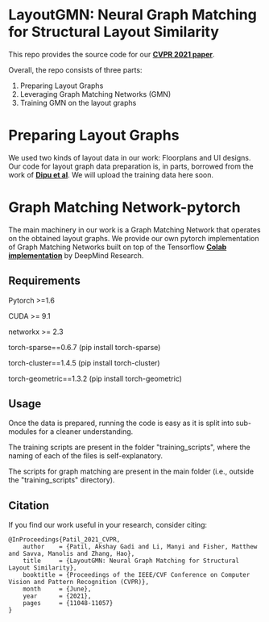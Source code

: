 # LayoutGMN: Neural Graph Matching for Structural Layout Similarity
This repo provides the source code for our **[CVPR 2021 paper](https://openaccess.thecvf.com/content/CVPR2021/papers/Patil_LayoutGMN_Neural_Graph_Matching_for_Structural_Layout_Similarity_CVPR_2021_paper.pdf)**.

Overall, the repo consists of three parts:

1) Preparing Layout Graphs
2) Leveraging Graph Matching Networks (GMN)
3) Training GMN on the layout graphs

# Preparing Layout Graphs
We used two kinds of layout data in our work: Floorplans and UI designs.
Our code for layout graph data preparation is, in parts, borrowed from the work of **[Dipu et al](https://github.com/dips4717/gcn-cnn)**. We will upload the training data here soon. 

# Graph Matching Network-pytorch
The main machinery in our work is a Graph Matching Network that operates on the obtained layout graphs. 
We provide our own pytorch implementation of Graph Matching Networks built on top of the Tensorflow **[Colab implementation](https://colab.research.google.com/github/deepmind/deepmind_research/blob/master/graph_matching_networks/graph_matching_networks.ipynb)** by DeepMind Research.

## Requirements
Pytorch >=1.6

CUDA >= 9.1 

networkx >= 2.3

torch-sparse==0.6.7 (pip install torch-sparse)

torch-cluster==1.4.5 (pip install torch-cluster)

torch-geometric==1.3.2 (pip install torch-geometric)


## Usage
Once the data is prepared, running the code is easy as it is split into sub-modules for a cleaner understanding.

The training scripts are present in the folder "training_scripts", where the naming of each of the files is self-explanatory.

The scripts for graph matching are present in the main folder (i.e., outside the "training_scripts" directory).

## Citation
If you find our work useful in your research, consider citing:

```
@InProceedings{Patil_2021_CVPR,
    author    = {Patil, Akshay Gadi and Li, Manyi and Fisher, Matthew and Savva, Manolis and Zhang, Hao},
    title     = {LayoutGMN: Neural Graph Matching for Structural Layout Similarity},
    booktitle = {Proceedings of the IEEE/CVF Conference on Computer Vision and Pattern Recognition (CVPR)},
    month     = {June},
    year      = {2021},
    pages     = {11048-11057}
}
```
